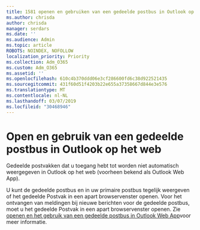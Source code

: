 ```yaml
---
title: 1581 openen en gebruiken van een gedeelde postbus in Outlook op het web
ms.author: chrisda
author: chrisda
manager: serdars
ms.date: ''
ms.audience: Admin
ms.topic: article
ROBOTS: NOINDEX, NOFOLLOW
localization_priority: Priority
ms.collection: Adm_O365
ms.custom: Adm_O365
ms.assetid: ''
ms.openlocfilehash: 610c4b370ddd06e3cf286600fd6c38d922521435
ms.sourcegitcommit: 431f60d51f4203b22e655a37358667d844e3e576
ms.translationtype: MT
ms.contentlocale: nl-NL
ms.lasthandoff: 03/07/2019
ms.locfileid: "30468946"
---
```

# <a name="open-and-use-a-shared-mailbox-in-outlook-on-the-web"></a>Open en gebruik van een gedeelde postbus in Outlook op het web

Gedeelde postvakken dat u toegang hebt tot worden niet automatisch weergegeven in Outlook op het web (voorheen bekend als Outlook Web App).

U kunt de gedeelde postbus en in uw primaire postbus tegelijk weergeven of het gedeelde Postvak in een apart browservenster openen. Voor het ontvangen van meldingen bij nieuwe berichten voor de gedeelde postbus, moet u het gedeelde Postvak in een apart browservenster openen. Zie [openen en het gebruik van een gedeelde postbus in Outlook Web App](https://support.office.com/article/BC127866-42BE-4DE7-92AE-1EF2F787FD5C)voor meer informatie.